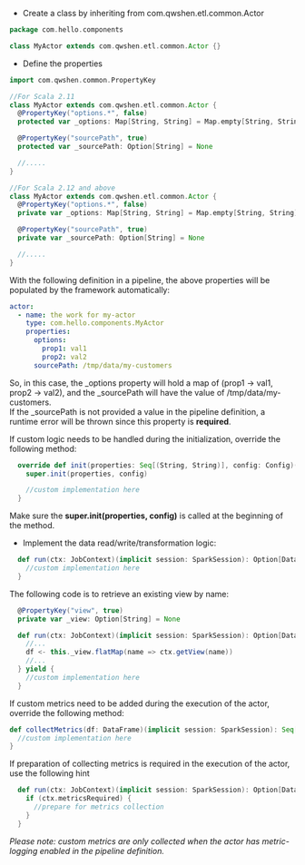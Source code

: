 - Create a class by inheriting from com.qwshen.etl.common.Actor

```scala
package com.hello.components

class MyActor extends com.qwshen.etl.common.Actor {}
```
- Define the properties

```scala
import com.qwshen.common.PropertyKey

//For Scala 2.11
class MyActor extends com.qwshen.etl.common.Actor {
  @PropertyKey("options.*", false)
  protected var _options: Map[String, String] = Map.empty[String, String]

  @PropertyKey("sourcePath", true)
  protected var _sourcePath: Option[String] = None

  //.....
}

//For Scala 2.12 and above
class MyActor extends com.qwshen.etl.common.Actor {
  @PropertyKey("options.*", false)
  private var _options: Map[String, String] = Map.empty[String, String]

  @PropertyKey("sourcePath", true)
  private var _sourcePath: Option[String] = None

  //.....
}
```
With the following definition in a pipeline, the above properties will be populated by the framework automatically:
```yaml
actor:
  - name: the work for my-actor
    type: com.hello.components.MyActor
    properties:
      options:
        prop1: val1
        prop2: val2
      sourcePath: /tmp/data/my-customers
```
So, in this case, the _options property will hold a map of (prop1 -> val1, prop2 -> val2), and the _sourcePath will have the value of /tmp/data/my-customers.  
If the _sourcePath is not provided a value in the pipeline definition, a runtime error will be thrown since this property is **required**.

If custom logic needs to be handled during the initialization, override the following method:
```scala
  override def init(properties: Seq[(String, String)], config: Config)(implicit session: SparkSession): Unit = {
    super.init(properties, config)

    //custom implementation here
  }
```
Make sure the **super.init(properties, config)** is called at the beginning of the method.

- Implement the data read/write/transformation logic:
```scala
  def run(ctx: JobContext)(implicit session: SparkSession): Option[DataFrame] = {
    //custom implementation here
  }
```
The following code is to retrieve an existing view by name:
```scala
  @PropertyKey("view", true)
  private var _view: Option[String] = None

  def run(ctx: JobContext)(implicit session: SparkSession): Option[DataFrame] = for {
    //...
    df <- this._view.flatMap(name => ctx.getView(name))
    //...
  } yield {
    //custom implementation here
  }
```

If custom metrics need to be added during the execution of the actor, override the following method:
```scala
def collectMetrics(df: DataFrame)(implicit session: SparkSession): Seq[(String, String)] = {
  //custom implementation here
}
```
If preparation of collecting metrics is required in the execution of the actor, use the following hint
```scala
  def run(ctx: JobContext)(implicit session: SparkSession): Option[DataFrame] = {
    if (ctx.metricsRequired) {
      //prepare for metrics collection
    }
  }
```
_Please note: custom metrics are only collected when the actor has metric-logging enabled in the pipeline definition._
